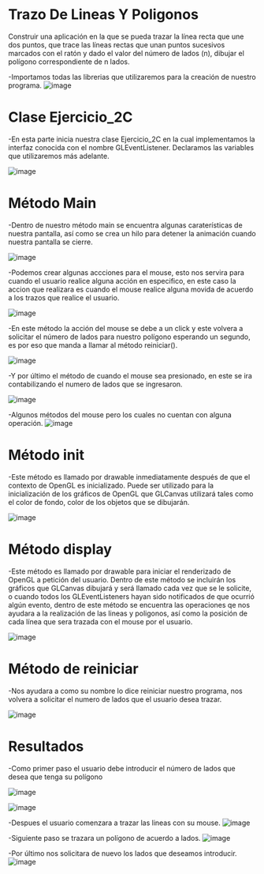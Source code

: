# Trazo De Lineas Y Poligonos
Construir una aplicación en la que se pueda trazar la línea recta
que une dos puntos, que trace las líneas rectas que unan puntos sucesivos marcados con el
ratón y dado el valor del número de lados (n), dibujar el polígono correspondiente de n lados. 

-Importamos todas las librerias que utilizaremos para la creación de nuestro programa.
![image](https://user-images.githubusercontent.com/71079322/132544866-d393ebcc-b2fd-43c5-956a-7db79510bdb4.png)

# Clase Ejercicio_2C
-En esta parte inicia nuestra clase Ejercicio_2C en la cual implementamos la interfaz conocida con el nombre GLEventListener. Declaramos las variables que utilizaremos más adelante.

![image](https://user-images.githubusercontent.com/71079322/132544539-0355bd6a-a0ad-4178-93fa-3ce1b9a8eee4.png)

# Método Main
-Dentro de nuestro método main se encuentra algunas caraterísticas de nuestra pantalla, así como se crea un hilo para detener la animación cuando nuestra pantalla se cierre.

![image](https://user-images.githubusercontent.com/71079322/132544962-f6d9eff8-c200-48a8-b770-650f3659ff1c.png)

-Podemos crear algunas accciones para el mouse, esto nos servira para cuando el usuario realice alguna acción en especifico, en este caso la accion que realizara es 
cuando el mouse realice alguna movida de acuerdo a los trazos que realice el usuario.

![image](https://user-images.githubusercontent.com/71079322/132545665-0d67e256-91fc-4065-b7b8-5569a88a68d7.png)

-En este método la acción del mouse se debe a un click y este volvera a solicitar el número de lados para nuestro polígono esperando un segundo, es por eso que manda a llamar al método reiniciar().

![image](https://user-images.githubusercontent.com/71079322/132545434-f8c757e2-fa0a-46e1-b56f-3a67ccc5f0ee.png)

-Y por último el método de cuando el mouse sea presionado, en este se ira contabilizando el numero de lados que se ingresaron.

![image](https://user-images.githubusercontent.com/71079322/132545729-91c772c5-3e5b-46f0-85f0-60bbad8eaedd.png)

-Algunos métodos del mouse pero los cuales no cuentan con alguna operación.
![image](https://user-images.githubusercontent.com/71079322/132545801-b683ac5c-06ca-4a46-a24c-825a024cbba6.png)

# Método init
-Este método es llamado por drawable inmediatamente después de que el contexto de OpenGL es inicializado. Puede ser utilizado para la inicialización de los gráficos de OpenGL que GLCanvas utilizará tales como el color de fondo, color de los objetos que se dibujarán.

![image](https://user-images.githubusercontent.com/71079322/132073411-0b7a1dbb-1f46-401d-8820-6158056dab47.png)

# Método display
-Este método es llamado por drawable para iniciar el renderizado de OpenGL a petición del usuario. Dentro de este método se incluirán los gráficos que GLCanvas dibujará y será llamado cada vez que se le solicite, o cuando todos los GLEventListeners hayan sido notificados de que ocurrió algún evento, dentro de este método se encuentra las operaciones qe nos ayudara a la realización de las lineas y poligonos, así como la posición de cada línea que sera trazada con el mouse por el usuario.

![image](https://user-images.githubusercontent.com/71079322/132101951-1d7ad809-3260-4f50-b447-9a8a51043859.png)

# Método de reiniciar
-Nos ayudara a como su nombre lo dice reiniciar nuestro programa, nos volvera a solicitar el numero de lados que el usuario desea trazar.

![image](https://user-images.githubusercontent.com/71079322/132074125-21148c41-85d9-473e-8325-bae6a13cb74b.png)

#                                          Resultados
-Como primer paso el usuario debe introducir el número de lados que desea que tenga su polígono

![image](https://user-images.githubusercontent.com/71079322/132102001-9cd35c71-2cc1-4410-81fd-bebedcb1aeda.png)

![image](https://user-images.githubusercontent.com/71079322/132102009-a7af40b4-b308-44fe-8edf-af7b0aee4512.png)

-Despues el usuario comenzara a trazar las lineas con su mouse.
![image](https://user-images.githubusercontent.com/71079322/132102870-7bb0138e-7a95-40b5-9ed2-1e466af8bf5b.png)

-Siguiente paso se trazara un polígono de acuerdo a lados.
![image](https://user-images.githubusercontent.com/71079322/132102936-66b5b157-17dd-4f5b-8df7-48bc1abc76d3.png)

-Por último nos solicitara de nuevo los lados que deseamos introducir.
![image](https://user-images.githubusercontent.com/71079322/132102970-66240f89-b6f8-40a1-a708-90bd155f37a8.png)



                                    


